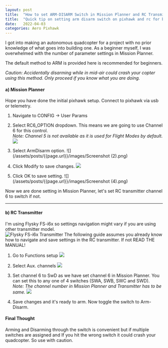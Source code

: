 ```yaml
---
layout: post
title:  "How to set ARM-DISARM Switch in Mission Planner and RC Transmitter for Pixhawk"
title:  "Quick tip on setting arm disarm switch on pixhawk and rc for beginners"
date:   2022-04-03
categories: Aero Pixhawk
---
```


I got into making an autonomous quadcopter for a project with no prior knowledge of what goes into building one. As a beginner myself, I was overwhelmed with the number of parameter settings in Mission Planner.  

The default method to ARM is provided here is recommended for beginners.  

*Caution: Accidentally disarming while in mid-air could crash your copter using this method. Only proceed if you know what you are doing.*  

#### a) Mission Planner
Hope you have done the initial pixhawk setup. Connect to pixhawk via usb or telemetry. 
1. Navigate to CONFIG -> User Params 

2. Select RC6_OPTION dropdown. This means we are going to use Channel 6 for this control.  
*Note: Channel 5 is not available as it is used for Flight Modes by default.*  
![](/assets/posts/{{page.url}}/images/ss1.png)

3. Select ArmDisarm option.
![](/assets/posts/{{page.url}}/images/Screenshot (2).png)

4. Click Modify to save changes.
![](/assets/posts/{{page.url}}/images/ss3.png)

5. Click OK to save setting.
![](/assets/posts/{{page.url}}/images/Screenshot (4).png)

Now we are done setting in Mission Planner, let's set RC transmitter channel 6 to switch if not.

---

#### b) RC Transmitter
I'm using Flysky FS-i6x so settings navigation might vary if you are using other transmitter model.   
![Flysky FS-i6x Transmitter]()
The following guide assumes you already know how to navigate and save settings in the RC transmitter. If not READ THE MANUAL!  
1. Go to Functions setup
![](/assets/posts/{{page.url}}/images/rc1.jpg)

2. Select Aux. channels
![](/assets/posts/{{page.url}}/images/rc2.jpg)

3. Set channel 6 to SwD as we have set channel 6 in Mission Planner. You can set this to any one of 4 switches (SWA, SWB, SWC and SWD).  
*Note: The channel number in Mission Planner and Transmitter has to be same.*
![](/assets/posts/{{page.url}}/images/rc3.jpg)

4. Save changes and it's ready to arm. Now toggle the switch to Arm-Disarm.


#### Final Thought
Arming and Disarming through the switch is convenient but if multiple switches are assigned and If you hit the wrong switch it could crash your quadcopter. So use with caution.